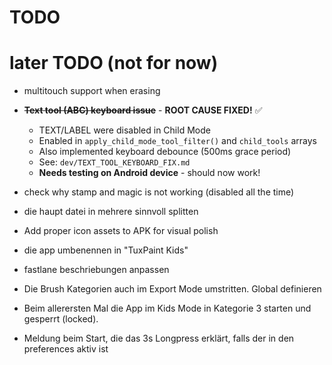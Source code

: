 # TODO

# later TODO (not for now)
- multitouch support when erasing
- ~~**Text tool (ABC) keyboard issue**~~ - **ROOT CAUSE FIXED!** ✅
  - TEXT/LABEL were disabled in Child Mode
  - Enabled in `apply_child_mode_tool_filter()` and `child_tools` arrays
  - Also implemented keyboard debounce (500ms grace period)
  - See: `dev/TEXT_TOOL_KEYBOARD_FIX.md`
  - **Needs testing on Android device** - should now work!
- check why stamp and magic is not working (disabled all the time)

- die haupt datei in mehrere sinnvoll splitten

- Add proper icon assets to APK for visual polish
- die app umbenennen in "TuxPaint Kids"
- fastlane beschriebungen anpassen
- Die Brush Kategorien auch im Export Mode umstritten. Global definieren
- Beim allerersten Mal die App im Kids Mode in Kategorie 3 starten und gesperrt (locked).
- Meldung beim Start, die das 3s Longpress erklärt, falls der in den preferences aktiv ist


